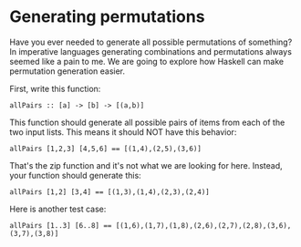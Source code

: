 # Generating permutations

Have you ever needed to generate all possible permutations of something?  In
imperative languages generating combinations and permutations always seemed
like a pain to me.  We are going to explore how Haskell can make permutation
generation easier.

First, write this function:

    allPairs :: [a] -> [b] -> [(a,b)]

This function should generate all possible pairs of items from each of the two
input lists.  This means it should NOT have this behavior:

    allPairs [1,2,3] [4,5,6] == [(1,4),(2,5),(3,6)]

That's the zip function and it's not what we are looking for here.  Instead,
your function should generate this:

    allPairs [1,2] [3,4] == [(1,3),(1,4),(2,3),(2,4)]

Here is another test case:

    allPairs [1..3] [6..8] == [(1,6),(1,7),(1,8),(2,6),(2,7),(2,8),(3,6),(3,7),(3,8)]

